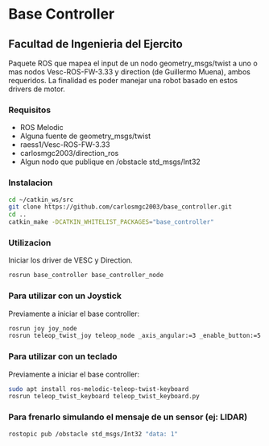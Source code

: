 # Base Controller

## Facultad de Ingenieria del Ejercito

Paquete ROS que mapea el input de un nodo geometry_msgs/twist a uno o mas nodos Vesc-ROS-FW-3.33 y direction (de Guillermo Muena), ambos requeridos. La finalidad es poder manejar una robot basado en estos drivers de motor.

### Requisitos

* ROS Melodic
* Alguna fuente de geometry_msgs/twist
* raess1/Vesc-ROS-FW-3.33
* carlosmgc2003/direction_ros
* Algun nodo que publique en /obstacle std_msgs/Int32

### Instalacion

```bash
cd ~/catkin_ws/src
git clone https://github.com/carlosmgc2003/base_controller.git
cd ..
catkin_make -DCATKIN_WHITELIST_PACKAGES="base_controller"

```

### Utilizacion
Iniciar los driver de VESC y Direction.
```bash
rosrun base_controller base_controller_node
```
### Para utilizar con un Joystick

Previamente a iniciar el base controller:
```bash
rosrun joy joy_node
rosrun teleop_twist_joy teleop_node _axis_angular:=3 _enable_button:=5 _scale_linear:=0.3 _scale_angular:=1.0
```
### Para utilizar con un teclado

Previamente a iniciar el base controller:
```bash
sudo apt install ros-melodic-teleop-twist-keyboard
rosrun teleop_twist_keyboard teleop_twist_keyboard.py
```


### Para frenarlo simulando el mensaje de un sensor (ej: LIDAR)

```bash
rostopic pub /obstacle std_msgs/Int32 "data: 1" 
```
